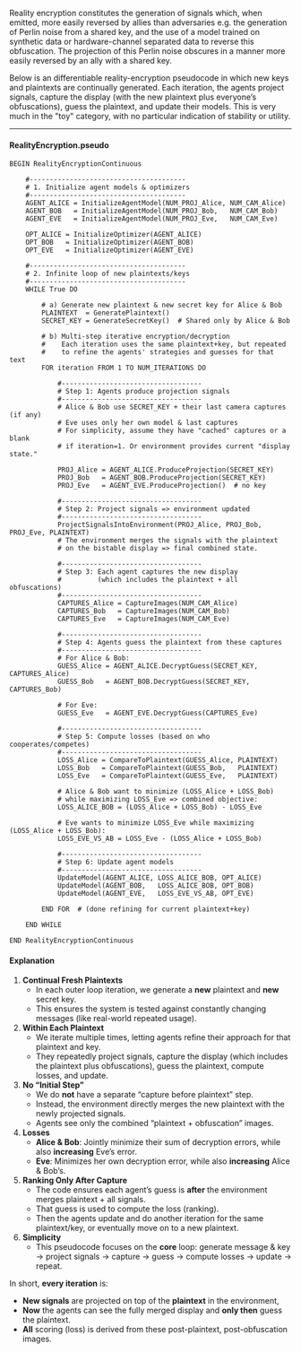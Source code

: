 Reality encryption constitutes the generation of signals which, when emitted, more easily reversed by allies than adversaries e.g. the generation of Perlin noise from a shared key, and the use of a model trained on synthetic data or hardware-channel separated data to reverse this obfuscation. The projection of this Perlin noise obscures in a manner more easily reversed by an ally with a shared key.

Below is an differentiable reality-encryption pseudocode in which new keys and plaintexts are continually generated. Each iteration, the agents project signals, capture the display (with the new plaintext plus everyone’s obfuscations), guess the plaintext, and update their models. This is very much in the "toy" category, with no particular indication of stability or utility.

------

#### **RealityEncryption.pseudo**

```pseudo
BEGIN RealityEncryptionContinuous

    #---------------------------------------
    # 1. Initialize agent models & optimizers
    #---------------------------------------
    AGENT_ALICE = InitializeAgentModel(NUM_PROJ_Alice, NUM_CAM_Alice)
    AGENT_BOB   = InitializeAgentModel(NUM_PROJ_Bob,   NUM_CAM_Bob)
    AGENT_EVE   = InitializeAgentModel(NUM_PROJ_Eve,   NUM_CAM_Eve)

    OPT_ALICE = InitializeOptimizer(AGENT_ALICE)
    OPT_BOB   = InitializeOptimizer(AGENT_BOB)
    OPT_EVE   = InitializeOptimizer(AGENT_EVE)

    #---------------------------------------
    # 2. Infinite loop of new plaintexts/keys
    #---------------------------------------
    WHILE True DO

        # a) Generate new plaintext & new secret key for Alice & Bob
        PLAINTEXT  = GeneratePlaintext()
        SECRET_KEY = GenerateSecretKey()  # Shared only by Alice & Bob

        # b) Multi-step iterative encryption/decryption
        #    Each iteration uses the same plaintext+key, but repeated
        #    to refine the agents' strategies and guesses for that text
        FOR iteration FROM 1 TO NUM_ITERATIONS DO

            #-----------------------------------
            # Step 1: Agents produce projection signals
            #-----------------------------------
            # Alice & Bob use SECRET_KEY + their last camera captures (if any) 
            # Eve uses only her own model & last captures
            # For simplicity, assume they have "cached" captures or a blank 
            # if iteration=1. Or environment provides current "display state."
            
            PROJ_Alice = AGENT_ALICE.ProduceProjection(SECRET_KEY)
            PROJ_Bob   = AGENT_BOB.ProduceProjection(SECRET_KEY)
            PROJ_Eve   = AGENT_EVE.ProduceProjection()  # no key

            #-----------------------------------
            # Step 2: Project signals => environment updated
            #-----------------------------------
            ProjectSignalsIntoEnvironment(PROJ_Alice, PROJ_Bob, PROJ_Eve, PLAINTEXT)
            # The environment merges the signals with the plaintext 
            # on the bistable display => final combined state.

            #-----------------------------------
            # Step 3: Each agent captures the new display 
            #         (which includes the plaintext + all obfuscations)
            #-----------------------------------
            CAPTURES_Alice = CaptureImages(NUM_CAM_Alice)
            CAPTURES_Bob   = CaptureImages(NUM_CAM_Bob)
            CAPTURES_Eve   = CaptureImages(NUM_CAM_Eve)

            #-----------------------------------
            # Step 4: Agents guess the plaintext from these captures
            #-----------------------------------
            # For Alice & Bob:
            GUESS_Alice = AGENT_ALICE.DecryptGuess(SECRET_KEY, CAPTURES_Alice)
            GUESS_Bob   = AGENT_BOB.DecryptGuess(SECRET_KEY, CAPTURES_Bob)

            # For Eve:
            GUESS_Eve   = AGENT_EVE.DecryptGuess(CAPTURES_Eve)

            #-----------------------------------
            # Step 5: Compute losses (based on who cooperates/competes)
            #-----------------------------------
            LOSS_Alice = CompareToPlaintext(GUESS_Alice, PLAINTEXT)
            LOSS_Bob   = CompareToPlaintext(GUESS_Bob,   PLAINTEXT)
            LOSS_Eve   = CompareToPlaintext(GUESS_Eve,   PLAINTEXT)

            # Alice & Bob want to minimize (LOSS_Alice + LOSS_Bob) 
            # while maximizing LOSS_Eve => combined objective:
            LOSS_ALICE_BOB = (LOSS_Alice + LOSS_Bob) - LOSS_Eve

            # Eve wants to minimize LOSS_Eve while maximizing (LOSS_Alice + LOSS_Bob):
            LOSS_EVE_VS_AB = LOSS_Eve - (LOSS_Alice + LOSS_Bob)

            #-----------------------------------
            # Step 6: Update agent models
            #-----------------------------------
            UpdateModel(AGENT_ALICE, LOSS_ALICE_BOB, OPT_ALICE)
            UpdateModel(AGENT_BOB,   LOSS_ALICE_BOB, OPT_BOB)
            UpdateModel(AGENT_EVE,   LOSS_EVE_VS_AB, OPT_EVE)

        END FOR  # (done refining for current plaintext+key)

    END WHILE

END RealityEncryptionContinuous
```

#### **Explanation**

1. **Continual Fresh Plaintexts**
   - In each outer loop iteration, we generate a **new** plaintext and **new** secret key.
   - This ensures the system is tested against constantly changing messages (like real-world repeated usage).
2. **Within Each Plaintext**
   - We iterate multiple times, letting agents refine their approach for that plaintext and key.
   - They repeatedly project signals, capture the display (which includes the plaintext plus obfuscations), guess the plaintext, compute losses, and update.
3. **No “Initial Step”**
   - We do **not** have a separate “capture before plaintext” step.
   - Instead, the environment directly merges the new plaintext with the newly projected signals.
   - Agents see only the combined “plaintext + obfuscation” images.
4. **Losses**
   - **Alice & Bob**: Jointly minimize their sum of decryption errors, while also **increasing** Eve’s error.
   - **Eve**: Minimizes her own decryption error, while also **increasing** Alice & Bob’s.
5. **Ranking Only After Capture**
   - The code ensures each agent’s guess is **after** the environment merges plaintext + all signals.
   - That guess is used to compute the loss (ranking).
   - Then the agents update and do another iteration for the same plaintext/key, or eventually move on to a new plaintext.
6. **Simplicity**
   - This pseudocode focuses on the **core** loop: generate message & key → project signals → capture → guess → compute losses → update → repeat.

In short, **every iteration** is:

- **New signals** are projected on top of the **plaintext** in the environment,
- **Now** the agents can see the fully merged display and **only then** guess the plaintext.
- **All** scoring (loss) is derived from these post-plaintext, post-obfuscation images.
